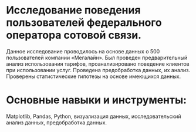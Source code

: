 
 # Исследование поведения пользователей федерального оператора сотовой связи.
 
Данное исследование проводилось на основе данных о 500 пользователей компании
«Мегалайн». Был проведен предварительный анализ использования тарифов,
проанализировано поведение клиентов при использовании услуг. Проведена предобработка
данных, их анализ. Проверены статистические гипотезы на основе имеющихся данных.
# Основные навыки и инструменты: 
Matplotlib, Pandas, Python, визуализация данных,
исследовательский анализ данных, предобработка данных.
